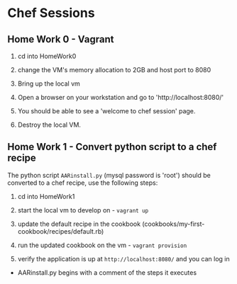 # Chef Sessions

## Home Work 0 - Vagrant

1. cd into HomeWork0

2. change the VM's memory allocation to 2GB and host port to 8080

3. Bring up the local vm

4. Open a browser on your workstation and go to 'http://localhost:8080/'

5. You should be able to see a 'welcome to chef session' page.

6. Destroy the local VM.

## Home Work 1 - Convert python script to a chef recipe
The python script `AARinstall.py`  (mysql password is 'root') should be converted to a chef recipe, use the following steps:

1. cd into HomeWork1

2. start the local vm to develop on - `vagrant up`

3. update the default recipe in the cookbook (cookbooks/my-first-cookbook/recipes/default.rb)

4. run the updated cookbook on the vm - `vagrant provision`

5. verify the application is up at `http://localhost:8080/` and you can log in


* AARinstall.py begins with a comment of the steps it executes

